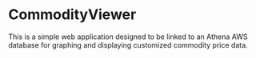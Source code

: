 # CommodityViewer
This is a simple web application designed to be linked to an Athena AWS database for graphing and displaying customized commodity price data. 
